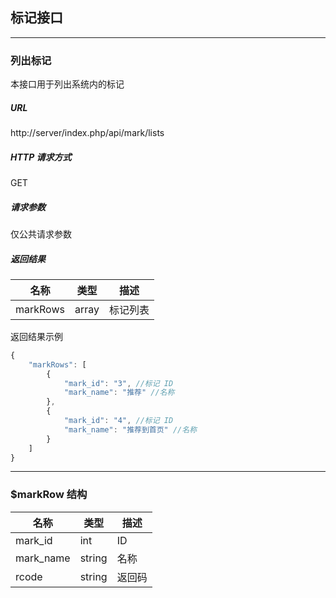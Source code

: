 ## 标记接口

----------

### 列出标记

本接口用于列出系统内的标记

##### URL

http://server/index.php/api/mark/lists

##### HTTP 请求方式

GET

##### 请求参数

仅公共请求参数

##### 返回结果

| 名称 | 类型 | 描述 |
| - | - | - |
| markRows | array | 标记列表 | 详情请查看 [$markRow](#markRow) |

返回结果示例

``` javascript
{
    "markRows": [
        {
            "mark_id": "3", //标记 ID
            "mark_name": "推荐" //名称
        },
        {
            "mark_id": "4", //标记 ID
            "mark_name": "推荐到首页" //名称
        }
    ]
}
```

----------

<span id="markRow"></span>

### $markRow 结构

| 名称 | 类型 | 描述 |
| - | - | - |
| mark_id | int | ID |
| mark_name | string | 名称 |
| rcode | string | 返回码 |
